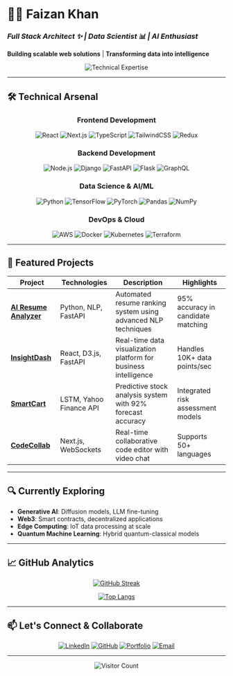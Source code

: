 # 👨‍💻 Faizan Khan  
### *Full Stack Architect ✨ | Data Scientist 📊 | AI Enthusiast*  
**Building scalable web solutions** | **Transforming data into intelligence**  

<p align="center">
  <img src="https://readme-typing-svg.demolab.com?font=Fira+Code&weight=600&size=22&pause=1000&color=22D3EE&width=500&lines=React+%7C+Next.js+%7C+TypeScript+Specialist;Python+%7C+TensorFlow+%7C+PyTorch+Pro;Cloud+%7C+DevOps+%7C+MLOps+Engineer" alt="Technical Expertise" />
</p>

---

## 🛠 **Technical Arsenal**

<div align="center">

### **Frontend Development**
![React](https://img.shields.io/badge/React-20232A?style=for-the-badge&logo=react&logoColor=61DAFB)
![Next.js](https://img.shields.io/badge/Next.js-000000?style=for-the-badge&logo=nextdotjs&logoColor=white)
![TypeScript](https://img.shields.io/badge/TypeScript-007ACC?style=for-the-badge&logo=typescript&logoColor=white)
![TailwindCSS](https://img.shields.io/badge/Tailwind_CSS-38B2AC?style=for-the-badge&logo=tailwind-css&logoColor=white)
![Redux](https://img.shields.io/badge/Redux-593D88?style=for-the-badge&logo=redux&logoColor=white)

### **Backend Development**
![Node.js](https://img.shields.io/badge/Node.js-339933?style=for-the-badge&logo=nodedotjs&logoColor=white)
![Django](https://img.shields.io/badge/Django-092E20?style=for-the-badge&logo=django&logoColor=white)
![FastAPI](https://img.shields.io/badge/FastAPI-005571?style=for-the-badge&logo=fastapi)
![Flask](https://img.shields.io/badge/Flask-000000?style=for-the-badge&logo=flask&logoColor=white)
![GraphQL](https://img.shields.io/badge/GraphQL-E10098?style=for-the-badge&logo=graphql&logoColor=white)

### **Data Science & AI/ML**
![Python](https://img.shields.io/badge/Python-3776AB?style=for-the-badge&logo=python&logoColor=white)
![TensorFlow](https://img.shields.io/badge/TensorFlow-FF6F00?style=for-the-badge&logo=tensorflow&logoColor=white)
![PyTorch](https://img.shields.io/badge/PyTorch-EE4C2C?style=for-the-badge&logo=pytorch&logoColor=white)
![Pandas](https://img.shields.io/badge/Pandas-2C2D72?style=for-the-badge&logo=pandas&logoColor=white)
![NumPy](https://img.shields.io/badge/Numpy-013243?style=for-the-badge&logo=numpy&logoColor=white)

### **DevOps & Cloud**
![AWS](https://img.shields.io/badge/AWS-232F3E?style=for-the-badge&logo=amazon-aws&logoColor=white)
![Docker](https://img.shields.io/badge/Docker-2496ED?style=for-the-badge&logo=docker&logoColor=white)
![Kubernetes](https://img.shields.io/badge/Kubernetes-326CE5?style=for-the-badge&logo=kubernetes&logoColor=white)
![Terraform](https://img.shields.io/badge/Terraform-7B42BC?style=for-the-badge&logo=terraform&logoColor=white)

</div>

---

## 🚀 **Featured Projects**

<div align="center">

| Project | Technologies | Description | Highlights |
|---------|-------------|-------------|------------|
| **[AI Resume Analyzer](https://github.com/jellyfishing2346/AI-Powered-Resume-Analyzer)** | Python, NLP, FastAPI | Automated resume ranking system using advanced NLP techniques | 95% accuracy in candidate matching |
| **[InsightDash](https://github.com/jellyfishing2346/InsightDash)** | React, D3.js, FastAPI | Real-time data visualization platform for business intelligence | Handles 10K+ data points/sec |
| **[SmartCart](https://github.com/jellyfishing2346/SmartCart)** | LSTM, Yahoo Finance API | Predictive stock analysis system with 92% forecast accuracy | Integrated risk assessment models |
| **[CodeCollab](https://github.com/jellyfishing2346/CodeCollab)** | Next.js, WebSockets | Real-time collaborative code editor with video chat | Supports 50+ languages |

</div>

---

## 🔍 **Currently Exploring**
- **Generative AI**: Diffusion models, LLM fine-tuning
- **Web3**: Smart contracts, decentralized applications
- **Edge Computing**: IoT data processing at scale
- **Quantum Machine Learning**: Hybrid quantum-classical models

---

## 📈 **GitHub Analytics**

<div align="center">
  

[![GitHub Streak](https://streak-stats.demolab.com?user=jellyfishing2346&theme=dark)](https://git.io/streak-stats)  

[![Top Langs](https://github-readme-stats.vercel.app/api/top-langs/?username=jellyfishing2346&layout=compact&theme=radical)](https://github.com/jellyfishing2346)  

</div>



---

## 📫 **Let's Connect & Collaborate**

<div align="center">

[![LinkedIn](https://img.shields.io/badge/LinkedIn-0A66C2?style=for-the-badge&logo=linkedin&logoColor=white)](https://www.linkedin.com/in/faizan-khan234/)
[![GitHub](https://img.shields.io/badge/GitHub-181717?style=for-the-badge&logo=github&logoColor=white)](https://github.com/jellyfishing2346)
[![Portfolio](https://img.shields.io/badge/Portfolio-4285F4?style=for-the-badge&logo=google-chrome&logoColor=white)](https://teal-monstera-ed12ab.netlify.app/)
[![Email](https://img.shields.io/badge/Email-EA4335?style=for-the-badge&logo=gmail&logoColor=white)](mailto:faizanakhan2003@gmail.com)

</div>

---

<div align="center">
  
![Visitor Count](https://komarev.com/ghpvc/?username=jellyfishing2346&label=PROFILE+VIEWS&color=blueviolet&style=flat-square)

</div>
